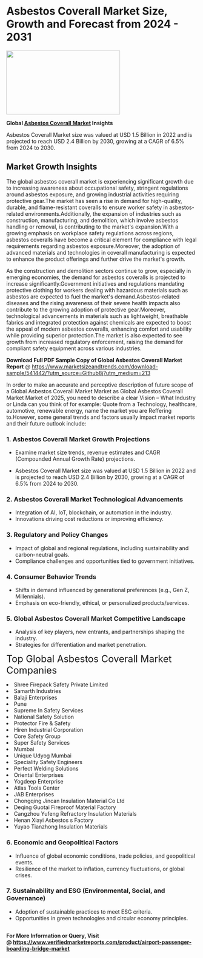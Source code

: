 <H1>Asbestos Coverall Market Size, Growth and Forecast from 2024 - 2031</H1><img class="aligncenter size-medium wp-image-584254" src="https://thirdeyenews.in/wp-content/uploads/2024/09/Global-Market-Research-300x168.jpeg" alt="" width="300" height="168" /><p><strong>Global&nbsp;<a href="https://www.marketsizeandtrends.com/download-sample/541442/?utm_source=Github8j?utm_medium=213">Asbestos Coverall Market</a> Insights</strong></p><p>Asbestos Coverall Market size was valued at USD 1.5 Billion in 2022 and is projected to reach USD 2.4 Billion by 2030, growing at a CAGR of 6.5% from 2024 to 2030.</p><p><h2>Market Growth Insights</h2> <p>The global asbestos coverall market is experiencing significant growth due to increasing awareness about occupational safety, stringent regulations around asbestos exposure, and growing industrial activities requiring protective gear.The market has seen a rise in demand for high-quality, durable, and flame-resistant coveralls to ensure worker safety in asbestos-related environments.Additionally, the expansion of industries such as construction, manufacturing, and demolition, which involve asbestos handling or removal, is contributing to the market's expansion.With a growing emphasis on workplace safety regulations across regions, asbestos coveralls have become a critical element for compliance with legal requirements regarding asbestos exposure.Moreover, the adoption of advanced materials and technologies in coverall manufacturing is expected to enhance the product offerings and further drive the market's growth.</p> <p>As the construction and demolition sectors continue to grow, especially in emerging economies, the demand for asbestos coveralls is projected to increase significantly.Government initiatives and regulations mandating protective clothing for workers dealing with hazardous materials such as asbestos are expected to fuel the market's demand.Asbestos-related diseases and the rising awareness of their severe health impacts also contribute to the growing adoption of protective gear.Moreover, technological advancements in materials such as lightweight, breathable fabrics and integrated protection against chemicals are expected to boost the appeal of modern asbestos coveralls, enhancing comfort and usability while providing superior protection.The market is also expected to see growth from increased regulatory enforcement, raising the demand for compliant safety equipment across various industries.<p><span class=""><strong>Download Full PDF Sample Copy of Global Asbestos Coverall Market Report</strong> @ <a href="https://www.marketsizeandtrends.com/download-sample/541442/?utm_source=Github8j?utm_medium=213" target="_blank">https://www.marketsizeandtrends.com/download-sample/541442/?utm_source=Github8j?utm_medium=213</a></span></p><p>In order to make an accurate and perceptive description of future scope of a Global&nbsp;Asbestos Coverall Market Market as Global&nbsp;Asbestos Coverall Market Market of 2025, you need to describe a clear Vision &ndash; What Industry or Linda can you think of for example: Quote from a Technology, healthcare, automotive, renewable energy, name the market you are Reffering to.However, some general trends and factors usually impact market reports and their future outlook include:</p><h3>1.&nbsp;<strong>Asbestos Coverall Market Growth Projections</strong></h3><ul><li>Examine market size trends, revenue estimates and CAGR (Compounded Annual Growth Rate) projections.</li><li><p>Asbestos Coverall Market size was valued at USD 1.5 Billion in 2022 and is projected to reach USD 2.4 Billion by 2030, growing at a CAGR of 6.5% from 2024 to 2030.</p></li></ul><h3>2.&nbsp;<strong>Asbestos Coverall Market Technological Advancements</strong></h3><ul><li>Integration of AI, IoT, blockchain, or automation in the industry.</li><li>Innovations driving cost reductions or improving efficiency.</li></ul><h3>3.&nbsp;<strong>Regulatory and Policy Changes</strong></h3><ul><li>Impact of global and regional regulations, including sustainability and carbon-neutral goals.</li><li>Compliance challenges and opportunities tied to government initiatives.</li></ul><h3>4.&nbsp;<strong>Consumer Behavior Trends</strong></h3><ul><li>Shifts in demand influenced by generational preferences (e.g., Gen Z, Millennials).</li><li>Emphasis on eco-friendly, ethical, or personalized products/services.</li></ul><h3>5.&nbsp;<strong>Global Asbestos Coverall Market Competitive Landscape</strong></h3><ul><li>Analysis of key players, new entrants, and partnerships shaping the industry.</li><li>Strategies for differentiation and market penetration.</li></ul><p data-pm-slice="1 1 []"><span style="color: inherit; font-family: inherit; font-size: 25px;">Top Global Asbestos Coverall Market Companies</span></p><div class="" data-test-id=""><p><li>Shree Firepack Safety Private Limited</li><li> Samarth Industries</li><li> Balaji Enterprises</li><li> Pune</li><li> Supreme In Safety Services</li><li> National Safety Solution</li><li> Protector Fire & Safety</li><li> Hiren Industrial Corporation</li><li> Core Safety Group</li><li> Super Safety Services</li><li> Mumbai</li><li> Unique Udyog Mumbai</li><li> Speciality Safety Engineers</li><li> Perfect Welding Solutions</li><li> Oriental Enterprises</li><li> Yogdeep Enterprise</li><li> Atlas Tools Center</li><li> JAB Enterprises</li><li> Chongqing Jincan Insulation Material Co Ltd</li><li> Deqing Guotai Fireproof Material Factory</li><li> Cangzhou Yufeng Refractory Insulation Materials</li><li> Henan Xiayi Asbestos s Factory</li><li> Yuyao Tianzhong Insulation Materials</li></p></div><h3>6.&nbsp;<strong>Economic and Geopolitical Factors</strong></h3><ul><li>Influence of global economic conditions, trade policies, and geopolitical events.</li><li>Resilience of the market to inflation, currency fluctuations, or global crises.</li></ul><h3>7.&nbsp;<strong>Sustainability and ESG (Environmental, Social, and Governance)</strong></h3><ul><li>Adoption of sustainable practices to meet ESG criteria.</li><li>Opportunities in green technologies and circular economy principles.</li></ul><h2><strong style="font-size: 14px;">For More Information or Query, Visit @&nbsp;</strong><a style="background-color: #ffffff; font-size: 14px;" href="https://www.marketsizeandtrends.com/report/asbestos-coverall-market/" target="_blank">https://www.verifiedmarketreports.com/product/airport-passenger-boarding-bridge-market</a></h2>